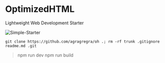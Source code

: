 # OptimizedHTML
Lightweight Web Development Starter

![Simple-Starter](https://raw.githubusercontent.com/agragregra/oh/master/dist/img/preview.jpg)
```
git clone https://github.com/agragregra/oh .; rm -rf trunk .gitignore readme.md .git
```

> npm run dev
> npm run build
